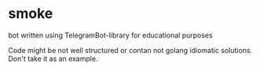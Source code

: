 # smoke
bot written using TelegramBot-library for educational purposes

Code might be not well structured or contan not golang idiomatic solutions. Don't take it as an example.
